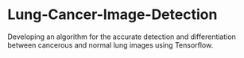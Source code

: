 # Lung-Cancer-Image-Detection
Developing an algorithm for the accurate detection and differentiation between cancerous and normal lung images using Tensorflow.
